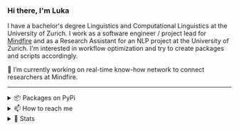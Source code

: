 ### Hi there, I'm Luka


I have a bachelor's degree Linguistics and Computational Linguistics at the University of Zurich. I work as a software engineer / project lead for [Mindfire](https://www.mindfire.global/) and as a Research Assistant for an NLP project at the University of Zurich. I'm interested in workflow optimization and try to create packages and scripts accordingly.



🔭 I’m currently working on real-time know-how network to connect researchers at Mindfire.<br>

---

<details>
  <summary>📦 Packages on PyPi</summary><br>
 
| Name                 | A short summary                              | Install   |
| -------------------- | -------------------------------------------- | --------- |
| [FITSxtractor](https://github.com/ovanov/FITSxtractor) | Save file metadata to a usable format (csv, xlsx) | [![PyPi](https://img.shields.io/pypi/v/FITSxtractor?color=blue&style=flat-square)](https://pypi.org/project/FITSxtractor/) |
  [fileconv](https://github.com/ovanov/fileconv) | Convert MS Office files to PDF  | [![PyPI](https://img.shields.io/pypi/v/fileconv?color=blue&style=flat-square)](https://pypi.org/project/fileconv/) |
  [cosSim](https://github.com/ovanov/cosSim) | Determines similarity percentage of files or directories |[![PyPi](https://img.shields.io/pypi/v/cosSim?color=blue&style=flat-square)](https://pypi.org/project/cosSim/) |
<!-- | Content Cell         | Content Cell                                | link , Thanks to @alexandresanlim for this very useful details/table md snippet :)-->
  
</details>
  
<details>
  <summary>📫 How to reach me</summary><br>
  <a href="https://www.linkedin.com/in/lukajovanovic97/">
    <img src="https://img.shields.io/badge/linkedin-%230077B5.svg?&style=for-the-badge&logo=linkedin&logoColor=white" />
  </a>&nbsp;&nbsp;
  <a href="https://instagram.com/jovanobabovic">
    <img src="https://img.shields.io/badge/instagram-%23E4405F.svg?&style=for-the-badge&logo=instagram&logoColor=white" />        
  </a>&nbsp;&nbsp;
</details>

<details>
  <summary>🌱 Stats</summary><br>
  
  [![Top Langs](https://github-readme-stats.vercel.app/api/top-langs/?username=ovanov&layout=compact&hide=javascript,html)](https://github.com/anuraghazra/github-readme-stats)

  <!--[![ovanov's GitHub stats](https://github-readme-stats.vercel.app/api?username=ovanov)](https://github.com/ovanov)-->

  
</details>

<!--

Here are some ideas to get you started:

- 🔭 I’m currently working on ...
- 🌱 I’m currently learning ...
- 👯 I’m looking to collaborate on ...
- 🤔 I’m looking for help with ...
- 💬 Ask me about ...
- 📫 How to reach me: ...
- 😄 Pronouns: ...
- ⚡ Fun fact: ...
-->
